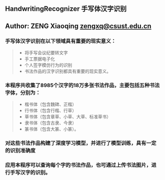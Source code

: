 ## HandwritingRecognizer 手写体汉字识别
## Author: ZENG Xiaoqing <zengxq@csust.edu.cn>

### 手写体汉字识别在以下领域具有重要的现实意义：
> * 将手写会议纪要转文字
> * 手工票据电子化
> * 个人签字模仿行为的识别
> * 书法作品的汉字识别都具有重要的现实意义。
### 本程序共收集了8985个汉字的18万多张书法作品，主要包括五种书法字体，分别为：
> * 楷书体（包含魏碑、正楷）
> * 行书体（包含行楷、行草）
> * 草书体（包含章草、小草、大草、标准草书）
> * 隶书体（包含古隶、今隶）
> * 篆书体（包含大篆、小篆）。
### 对这些书法作品构建了深度学习模型，并进行了模型训练，具有一定的识别准确度
### 应用本程序可以查询每个字的书法作品，也可通过上传书法图片，进行手写汉字的识别。
